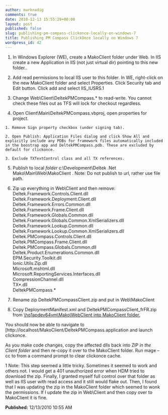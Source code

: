 ```yaml
---
author: marknadig
comments: true
date: 2010-12-13 15:55:29+00:00
layout: post
published: false
slug: publishing-pm-compass-clickonce-locally-on-windows-7
title: Publishing PM Compass ClickOnce locally on Windows 7
wordpress_id: 42
---
```


  1. In Windows Explorer (WE), create a MakoClient folder under Web. In IIS create a new Application in IIS (not just virtual dir) pointing to this new folder.. 
			
  2. Add read permissions to local IIS user to this folder. In WE, right-click on the new MakoClient folder and select Properties. Click Security tab and Edit button. Click add and select IIS_IUSRS.1
				
			
  3. Change Web\Client\DeltekPMCompass.* to read-write. You cannot check these files out as TFS will lock for checkout regardless. 
			
  4. Open Client\Main\DeltekPMCompass.vbproj, open properties for project.
				

    1. Remove Sign property checkbox (under signing tab). 
					
    2. Open Publish: Application Files dialog and click Show All and explicitly include any PDBs for framework files automatically included in the boostrap app and DeltekPMCompass.pdb. These are excluded by default for clickonce.
					
    3. Exclude TXTextControl class and all TX references. 
					
  5. Publish to local _folder_ c:\Development\Deltek .Net Mako\Main\Web\MakoClient . Note: Do not publish to url, rather use file path. 
			
  6. Zip up everything in Web\Client and then remove:  
Deltek.Framework.Controls.Client.dll  
Deltek.Framework.Deployment.Client.dll  
Deltek.Framework.Errors.Common.dll  
Deltek.Framework.Frame.Client.dll  
Deltek.Framework.Globals.Common.dll  
Deltek.Framework.Globals.Common.XmlSerializers.dll  
Deltek.Framework.Lookup.Common.dll  
Deltek.Framework.Lookup.Common.XmlSerializers.dll  
Deltek.PMCompass.Controls.Client.dll  
Deltek.PMCompass.Frame.Client.dll  
Deltek.PMCompass.Globals.Common.dll  
Deltek.Product.Enumerations.Common.dll  
EPM.Security.Toolkit.dll  
Ionic.Utils.Zip.dll  
Microsoft.mshtml.dll  
Microsoft.ReportingServices.Interfaces.dll  
CompressionChannel.dll  
TX*.dll  
DeltekPMCompass.* 
			
  7. Rename zip DeltekPMCompassClient.zip and put in Web\MakoClient 
			
  8. Copy DeploymentManifest.xml and DeltekPMCompassClient_frFR.zip from [\\hq1apdev64vm\Mako\WebClient into MakoClient folder. ](///\\hq1apdev64vm\Mako\WebClient)
			

You should now be able to navigate to [http://localhost/MakoClient/DeltekPMCompass.application  and launch clickonce. 
	

As you make code changes, copy the affected dlls back into ZIP _in the Client folder_ and then re-copy it over to the MakoClient folder. Run mage –cc to from a command prompt to clear clickonce cache. 
		

1 Note: This step seemed a little tricky. Sometimes it seemed to work and others not. I would get a 401 unauthorized error when HDM tried to download the zip. Finally, I granted myself full control over that folder as well as IIS user with read access and it still would flake out. Then, I found that I was updating the zip in the MakoClient folder which seemed to wonk the permissions. If I update the zip in Web\Client and then copy over to MakoClient it is fine.
		

**Published:** 12/13/2010 10:55 AM

